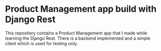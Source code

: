 # Product Management app build with Django Rest
This repository contains a Product Management app that I made while learning the Django Rest.
There is a backend implemented and a simple client which is used for testing only.
